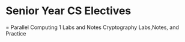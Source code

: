 # Senior Year CS Electives
= Parallel Computing 1 Labs and Notes
Cryptography Labs,Notes, and Practice
